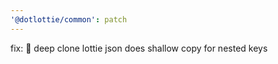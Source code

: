 ```yaml
---
'@dotlottie/common': patch
---
```


fix: 🐛 deep clone lottie json does shallow copy for nested keys
